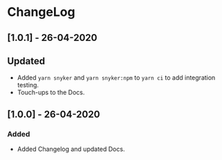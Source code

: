 # ChangeLog

## [1.0.1] - 26-04-2020

## Updated

- Added `yarn snyker` and `yarn snyker:npm` to `yarn ci` to add integration testing.
- Touch-ups to the Docs.

## [1.0.0] - 26-04-2020

### Added

- Added Changelog and updated Docs.

